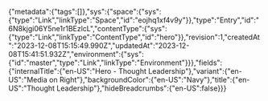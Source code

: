 {"metadata":{"tags":[]},"sys":{"space":{"sys":{"type":"Link","linkType":"Space","id":"eojhq1xf4v9y"}},"type":"Entry","id":"6N8kjgi06Y5ne1r1BEzlcL","contentType":{"sys":{"type":"Link","linkType":"ContentType","id":"hero"}},"revision":1,"createdAt":"2023-12-08T15:15:49.990Z","updatedAt":"2023-12-08T15:41:51.932Z","environment":{"sys":{"id":"master","type":"Link","linkType":"Environment"}}},"fields":{"internalTitle":{"en-US":"Hero - Thought Leadership"},"variant":{"en-US":"Media on Right"},"backgroundColor":{"en-US":"Navy"},"title":{"en-US":"Thought Leadership"},"hideBreadcrumbs":{"en-US":false}}}
